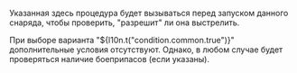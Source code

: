 Указанная здесь процедура будет вызываться перед запуском данного снаряда, чтобы проверить, "разрешит" ли она выстрелить.

При выборе варианта "${l10n.t("condition.common.true")}" дополнительные условия отсутствуют. Однако, в любом случае будет проверяться наличие боеприпасов (если указаны).